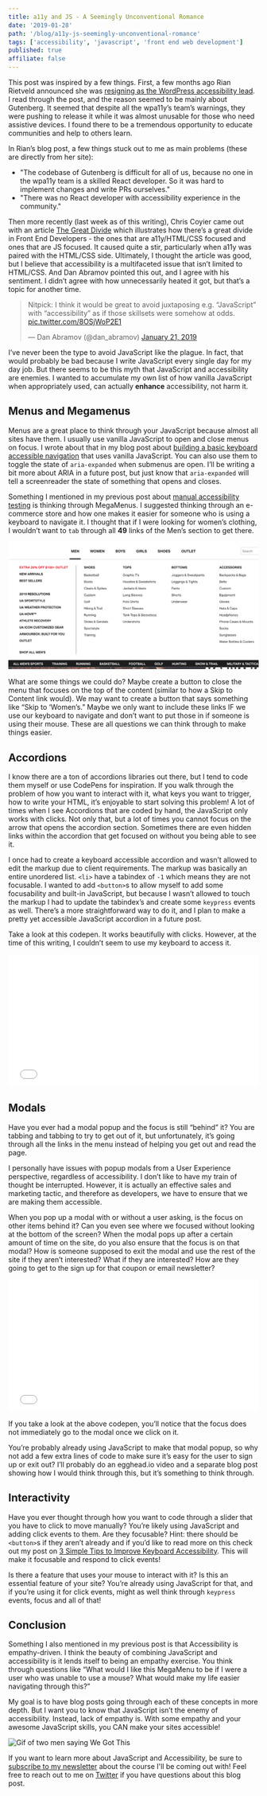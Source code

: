```yaml
---
title: a11y and JS - A Seemingly Unconventional Romance
date: '2019-01-28'
path: '/blog/a11y-js-seemingly-unconventional-romance'
tags: ['accessibility', 'javascript', 'front end web development']
published: true
affiliate: false
---
```

This post was inspired by a few things. First, a few months ago Rian Rietveld announced she was [resigning as the WordPress accessibility lead](https://rianrietveld.com/2018/10/09/i-have-resigned-the-wordpress-accessibility-team/). I read through the post, and the reason seemed to be mainly about Gutenberg. It seemed that despite all the wpa11y’s team’s warnings, they were pushing to release it while it was almost unusable for those who need assistive devices. I found there to be a tremendous opportunity to educate communities and help to others learn.

In Rian’s blog post, a few things stuck out to me as main problems (these are directly from her site):
- "The codebase of Gutenberg is difficult for all of us, because no one in the wpa11y team is a skilled React developer. So it was hard to implement changes and write PRs ourselves."
- "There was no React developer with accessibility experience in the community."

Then more recently (last week as of this writing), Chris Coyier came out with an article [The Great Divide](https://css-tricks.com/the-great-divide/) which illustrates how there’s a great divide in Front End Developers - the ones that are a11y/HTML/CSS focused and ones that are JS focused. It caused quite a stir, particularly when a11y was paired with the HTML/CSS side. Ultimately, I thought the article was good, but I believe that accessibility is a multifaceted issue that isn’t limited to HTML/CSS. And Dan Abramov pointed this out, and I agree with his sentiment. I didn’t agree with how unnecessarily heated it got, but that’s a topic for another time.

<blockquote class="twitter-tweet" data-lang="en"><p lang="en" dir="ltr">Nitpick: I think it would be great to avoid juxtaposing e.g. “JavaScript” with “accessibility” as if those skillsets were somehow at odds. <a href="https://t.co/8OSjWoP2E1">pic.twitter.com/8OSjWoP2E1</a></p>&mdash; Dan Abramov (@dan_abramov) <a href="https://twitter.com/dan_abramov/status/1087398276817666048?ref_src=twsrc%5Etfw">January 21, 2019</a></blockquote>

I’ve never been the type to avoid JavaScript like the plague. In fact, that would probably be bad because I write JavaScript every single day for my day job. But there seems to be this myth that JavaScript and accessibility are enemies. I wanted to accumulate my own list of how vanilla JavaScript when appropriately used, can actually **enhance** accessibility, not harm it.

## Menus and Megamenus 

Menus are a great place to think through your JavaScript because almost all sites have them. I usually use vanilla JavaScript to open and close menus on focus. I wrote about that in my blog post about [building a basic keyboard accessible navigation](/blog/create-accessible-dropdown-navigation) that uses vanilla JavaScript. You can also use them to toggle the state of `aria-expanded` when submenus are open. I’ll be writing a bit more about ARIA in a future post, but just know that `aria-expanded` will tell a screenreader the state of something that opens and closes.

Something I mentioned in my previous post about [manual accessibility testing](/blog/4-things-always-manually-test) is thinking through MegaMenus. I suggested thinking through an e-commerce store and how one makes it easier for someone who is using a keyboard to navigate it. I thought that if I were looking for women’s clothing, I wouldn’t want to `tab` through all **49** links of the Men’s section to get there.

![Under Armor menu expanded under mens, showing 49 sub menu links.](./underarmor-menu.png)

What are some things we could do? Maybe create a button to close the menu that focuses on the top of the content (similar to how a Skip to Content link would). We may want to create a button that says something like “Skip to ‘Women’s.” Maybe we only want to include these links IF we use our keyboard to navigate and don’t want to put those in if someone is using their mouse. These are all questions we can think through to make things easier.

## Accordions 

I know there are a ton of accordions libraries out there, but I tend to code them myself or use CodePens for inspiration. If you walk through the problem of how you want to interact with it, what keys you want to trigger, how to write your HTML, it’s enjoyable to start solving this problem! A lot of times when I see Accordions that are coded by hand, the JavaScript only works with clicks. Not only that, but a lot of times you cannot focus on the arrow that opens the accordion section. Sometimes there are even hidden links within the accordion that get focused on without you being able to see it.

I once had to create a keyboard accessible accordion and wasn’t allowed to edit the markup due to client requirements. The markup was basically an entire unordered list. `<li>` have a tabindex of `-1` which means they are not focusable. I wanted to add `<button>`s to allow myself to add some focusability and built-in JavaScript, but because I wasn’t allowed to touch the markup I had to update the tabindex’s and create some `keypress` events as well. There’s a more straightforward way to do it, and I plan to make a pretty yet accessible JavaScript accordion in a future post.

Take a look at this codepen. It works beautifully with clicks. However, at the time of this writing, I couldn’t seem to use my keyboard to access it.

<iframe height="265" style="width: 100%;" scrolling="no" title="Accordion react component with animation " src="//codepen.io/sedlukha/embed/WPeemb/?height=265&theme-id=0&default-tab=css,result" frameborder="no" allowtransparency="true" allowfullscreen="true">
  See the Pen <a href='https://codepen.io/sedlukha/pen/WPeemb/'>Accordion react component with animation </a> by Artur Sedlukha
  (<a href='https://codepen.io/sedlukha'>@sedlukha</a>) on <a href='https://codepen.io'>CodePen</a>.
</iframe>

## Modals

Have you ever had a modal popup and the focus is still “behind” it? You are tabbing and tabbing to try to get out of it, but unfortunately, it’s going through all the links in the menu instead of helping you get out and read the page.

I personally have issues with popup modals from a User Experience perspective, regardless of accessibility. I don’t like to have my train of thought be interrupted. However, it is actually an effective sales and marketing tactic, and therefore as developers, we have to ensure that we are making them accessible.

When you pop up a modal with or without a user asking, is the focus on other items behind it? Can you even see where we focused without looking at the bottom of the screen? When the modal pops up after a certain amount of time on the site, do you also ensure that the focus is on that modal? How is someone supposed to exit the modal and use the rest of the site if they aren’t interested? What if they are interested? How are they going to get to the sign up for that coupon or email newsletter?

<iframe height="265" style="width: 100%;" scrolling="no" title="Modal Popup " src="//codepen.io/jsayner/embed/xvEca/?height=265&theme-id=0&default-tab=css,result" frameborder="no" allowtransparency="true" allowfullscreen="true">
  See the Pen <a href='https://codepen.io/jsayner/pen/xvEca/'>Modal Popup </a> by Jordan Sayner
  (<a href='https://codepen.io/jsayner'>@jsayner</a>) on <a href='https://codepen.io'>CodePen</a>.
</iframe>

If you take a look at the above codepen, you’ll notice that the focus does not immediately go to the modal once we click on it.

You’re probably already using JavaScript to make that modal popup, so why not add a few extra lines of code to make sure it’s easy for the user to sign up or exit out? I’ll probably do an egghead.io video and a separate blog post showing how I would think through this, but it’s something to think through.

## Interactivity 
 
Have you ever thought through how you want to code through a slider that you have to click to move manually? You’re likely using JavaScript and adding click events to them. Are they focusable? Hint: there should be `<button>`s if they aren’t already and if you’d like to read more on this check out my post on [3 Simple Tips to Improve Keyboard Accessibility](/blog/3-simple-tips-improve-keyboard-accessibility). This will make it focusable and respond to click events!

Is there a feature that uses your mouse to interact with it? Is this an essential feature of your site? You’re already using JavaScript for that, and if you’re using it for click events, might as well think through `keypress` events, focus and all of that!

## Conclusion
Something I also mentioned in my previous post is that Accessibility is empathy-driven. I think the beauty of combining JavaScript and accessibility is it lends itself to being an empathy exercise. You think through questions like “What would I like this MegaMenu to be if I were a user who was unable to use a mouse? What would make my life easier navigating through this?”

My goal is to have blog posts going through each of these concepts in more depth. But I want you to know that JavaScript isn’t the enemy of accessibility. Instead, lack of empathy is. With some empathy and your awesome JavaScript skills, you CAN make your sites accessible!

![Gif of two men saying We Got This](https://media.giphy.com/media/3og0IxDd2sAT4y24zC/giphy.gif)

If you want to learn more about JavaScript and Accessibility, be sure to [subscribe to my newsletter](http://eepurl.com/dJTkXg) about the course I'll be coming out with! Feel free to reach out to me on [Twitter](https://twitter.com/littlekope0903) if you have questions about this blog post.